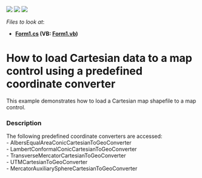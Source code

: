 <!-- default badges list -->
![](https://img.shields.io/endpoint?url=https://codecentral.devexpress.com/api/v1/VersionRange/128576556/16.1.4%2B)
[![](https://img.shields.io/badge/Open_in_DevExpress_Support_Center-FF7200?style=flat-square&logo=DevExpress&logoColor=white)](https://supportcenter.devexpress.com/ticket/details/T208235)
[![](https://img.shields.io/badge/📖_How_to_use_DevExpress_Examples-e9f6fc?style=flat-square)](https://docs.devexpress.com/GeneralInformation/403183)
<!-- default badges end -->
<!-- default file list -->
*Files to look at*:

* **[Form1.cs](./CS/BuildInCoordinateConverters/Form1.cs) (VB: [Form1.vb](./VB/BuildInCoordinateConverters/Form1.vb))**
<!-- default file list end -->
# How to load Cartesian data to a map control using a predefined coordinate converter


This example demonstrates how to load a Cartesian map shapefile to a map control.


<h3>Description</h3>

The following predefined coordinate converters are accessed:<br>- AlbersEqualAreaConicCartesianToGeoConverter<br>- LambertConformalConicCartesianToGeoConverter<br>- TransverseMercatorCartesianToGeoConverter<br>- UTMCartesianToGeoConverter&nbsp;<br>- MercatorAuxiliarySphereCartesianToGeoConverter

<br/>


